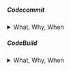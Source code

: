 ##### Codecommit
<details>
<summary> What, Why, When</summary>

Tags: cicd

What --> host secure and highly scalable private Git repositories  
Why --> Fully managed, High availability, Secure, Store Anything  
Pricing -->   
Boom --> AWS CodeCommit is no longer available to new customers.  

</details>

##### CodeBuild
<details>
<summary> What, Why, When</summary>

Tags: cicd

What --> continuous integration service that compiles source code, runs tests, and produces software packages that are ready to deploy.  
Why --> you don’t need to provision, manage, and scale your own build servers. scales up and down automatically to meet your build volume  
Pay as you go , 
You can bring your own build tools and programming runtimes to use with AWS CodeBuild by creating customized build environments in addition to the prepackaged build tools and runtimes supported by CodeBuild.  
Extensible
AWS CodeBuild belongs to a family of AWS Code Services which you can use to create complete, automated software release workflows for continuous integration and delivery (CI/CD). You can also integrate CodeBuild into your existing CI/CD workflow.
Pricing --> pay-as-you-go pricing

</details>